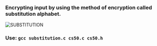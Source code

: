 <h3> Encrypting input by using the method of encryption called substitution alphabet. </h3>

![SUBSTITUTION](https://user-images.githubusercontent.com/77325667/138549796-476b5f06-37f6-4b8b-9d31-3113d7b99739.png)


<h3>  Use: <code>gcc substitution.c cs50.c cs50.h </code> </h3>
